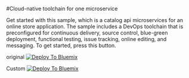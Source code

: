 #Cloud-native toolchain for one microservice

Get started with this sample, which is a catalog api microservices for an online store application. The sample includes a DevOps toolchain that is preconfigured for continuous delivery, source control, blue-green deployment, functional testing, issue tracking, online editing, and messaging. 
To get started, press this button.

original
[![Deploy To Bluemix](https://bluemix.net/deploy/button.png)](https://daily-console.stage1.ng.bluemix.net/develop/setup/deploy/?repository=https%3A//github.com/hmagph/otc-one-micro-standard)


Custom
[![Deploy To Bluemix](https://bluemix.net/deploy/button.png)](https://daily-console.stage1.ng.bluemix.net/develop/setup/deploy/?repository=https%3A//github.com/HadarH/custom-otc&branch=less)
